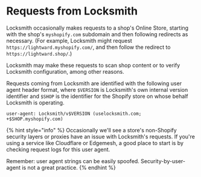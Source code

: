 # Requests from Locksmith

Locksmith occasionally makes requests to a shop's Online Store, starting with the shop's `myshopify.com` subdomain and then following redirects as necessary. (For example, Locksmith might request `https://lightward.myshopify.com/`, and then follow the redirect to `https://lightward.shop/`.)

Locksmith may make these requests to scan shop content or to verify Locksmith configuration, among other reasons.

Requests coming from Locksmith are identified with the following user agent header format, where `$VERSION` is Locksmith's own internal version identifier and `$SHOP` is the identifier for the Shopify store on whose behalf Locksmith is operating.

```
user-agent: Locksmith/v$VERSION (uselocksmith.com; +$SHOP.myshopify.com)
```

{% hint style="info" %}
Occasionally we'll see a store's non-Shopify security layers or proxies have an issue with Locksmith's requests. If you're using a service like Cloudflare or Edgemesh, a good place to start is by checking request logs for this user agent.

Remember: user agent strings can be easily spoofed. Security-by-user-agent is not a great practice.
{% endhint %}
